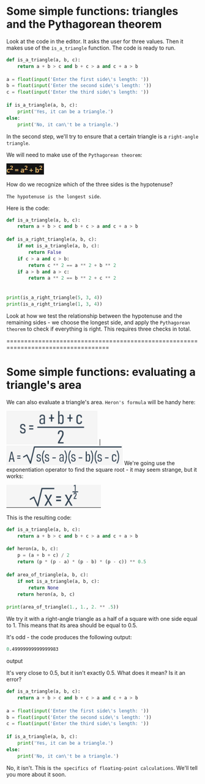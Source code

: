 # Some simple functions: triangles and the Pythagorean theorem
Look at the code in the editor. It asks the user for three values. Then it makes use of the `is_a_triangle` function. The code is ready to run.
```py
def is_a_triangle(a, b, c):
    return a + b > c and b + c > a and c + a > b

a = float(input('Enter the first side\'s length: '))
b = float(input('Enter the second side\'s length: '))
c = float(input('Enter the third side\'s length: '))

if is_a_triangle(a, b, c):
    print('Yes, it can be a triangle.')
else:
    print('No, it can\'t be a triangle.')
```

In the second step, we'll try to ensure that a certain triangle is a `right-angle triangle`.

We will need to make use of the `Pythagorean theorem`:

<img src="img/tringle.png">

How do we recognize which of the three sides is the hypotenuse?

`The hypotenuse is the longest side`.

Here is the code:
```py
def is_a_triangle(a, b, c):
    return a + b > c and b + c > a and c + a > b

def is_a_right_triangle(a, b, c):
    if not is_a_triangle(a, b, c):
        return False
    if c > a and c > b:
        return c ** 2 == a ** 2 + b ** 2
    if a > b and a > c:
        return a ** 2 == b ** 2 + c ** 2


print(is_a_right_triangle(5, 3, 4))
print(is_a_right_triangle(1, 3, 4))
```

Look at how we test the relationship between the hypotenuse and the remaining sides - we choose the longest side, and apply the `Pythagorean theorem` to check if everything is right. This requires three checks in total.

===================================================================================
# Some simple functions: evaluating a triangle's area
We can also evaluate a triangle's area. `Heron's formula` will be handy here:

<img src="img/formula.png">  |   <img src="img/formula1.png">
We're going use the exponentiation operator to find the square root - it may seem strange, but it works:

<img src="img/formula2.png">

This is the resulting code:
```py
def is_a_triangle(a, b, c):
    return a + b > c and b + c > a and c + a > b

def heron(a, b, c):
    p = (a + b + c) / 2
    return (p * (p - a) * (p - b) * (p - c)) ** 0.5

def area_of_triangle(a, b, c):
    if not is_a_triangle(a, b, c):
        return None
    return heron(a, b, c)

print(area_of_triangle(1., 1., 2. ** .5))
```

We try it with a right-angle triangle as a half of a square with one side equal to 1. This means that its area should be equal to 0.5.

It's odd - the code produces the following output:
```s
0.49999999999999983
```
output

It's very close to 0.5, but it isn't exactly 0.5. What does it mean? Is it an error?
```py
def is_a_triangle(a, b, c):
    return a + b > c and b + c > a and c + a > b

a = float(input('Enter the first side\'s length: '))
b = float(input('Enter the second side\'s length: '))
c = float(input('Enter the third side\'s length: '))

if is_a_triangle(a, b, c):
    print('Yes, it can be a triangle.')
else:
    print('No, it can\'t be a triangle.')
```

No, it isn't. This is `the specifics of floating-point calculations`. We'll tell you more about it soon.